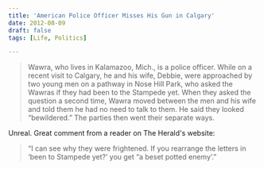 ```yaml
---
title: 'American Police Officer Misses His Gun in Calgary'
date: 2012-08-09
draft: false
tags: [Life, Politics]

---
```


> Wawra, who lives in Kalamazoo, Mich., is a police officer. While on a recent visit to Calgary, he and his wife, Debbie, were approached by two young men on a pathway in Nose Hill Park, who asked the Wawras if they had been to the Stampede yet. When they asked the question a second time, Wawra moved between the men and his wife and told them he had no need to talk to them. He said they looked “bewildered.” The parties then went their separate ways.

Unreal. Great comment from a reader on The Herald's website:

> “I can see why they were frightened. If you rearrange the letters in ‘been to Stampede yet?’ you get “a beset potted enemy’.”